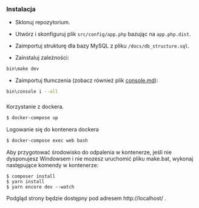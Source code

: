 ### Instalacja

- Sklonuj repozytorium.

- Utwórz i skonfiguruj plik `src/config/app.php` bazując na `app.php.dist`.

- Zaimportuj strukturę dla bazy MySQL z pliku `/docs/db_structure.sql`.

- Zainstaluj zależności:

```bash
bin\make dev
```

- Zaimportuj tłumczenia (zobacz również plik [console.md](console.md)):

```bash
bin\console i --all
```

###

Korzystanie z dockera.

```bash
$ docker-compose up
```

Logowanie się do kontenera dockera

```bash
$ docker-compose exec web bash
```

Aby przygotować środowisko do odpalenia w kontenerze,
    jeśli nie dysponujesz Windowsem
    i nie mozesz uruchomić pliku make.bat,
wykonaj następujące komendy w kontenerze:

```
$ composer install
$ yarn install
$ yarn encore dev --watch
```

Podgląd strony będzie dostępny pod adresem http://localhost/ .
